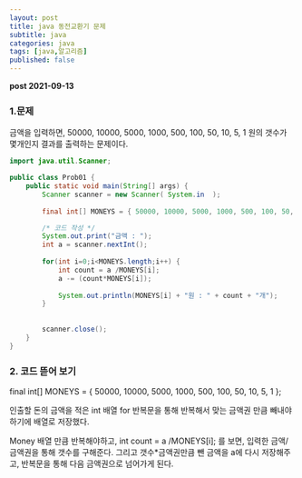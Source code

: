 ```yaml
---
layout: post
title: java 동전교환기 문제
subtitle: java
categories: java
tags: [java,알고리즘]
published: false
---
```



**post 2021-09-13**


### 1.문제

금액을 입력하면, 
50000, 10000, 5000, 1000, 500, 100, 50, 10, 5, 1 원의 갯수가 몇개인지 결과를 출력하는 문제이다.



```java
import java.util.Scanner;

public class Prob01 {
	public static void main(String[] args) {
		Scanner scanner = new Scanner( System.in  );
		
		final int[] MONEYS = { 50000, 10000, 5000, 1000, 500, 100, 50, 10, 5, 1 };

		/* 코드 작성 */
		System.out.print("금액 : ");
		int a = scanner.nextInt();
		
		for(int i=0;i<MONEYS.length;i++) {
			int count = a /MONEYS[i];
			a -= (count*MONEYS[i]);
			
			System.out.println(MONEYS[i] + "원 : " + count + "개");
		}
	
		
		scanner.close();
 	}
}

```

### 2. 코드 뜯어 보기

final int[] MONEYS = { 50000, 10000, 5000, 1000, 500, 100, 50, 10, 5, 1 };

인출할 돈의 금액을 적은 int 배열
for 반복문을 통해 반복해서 맞는 금액권 만큼 빼내야 하기에 배열로 저장했다.

Money 배열 만큼 반복해야하고,
int count = a /MONEYS[i]; 를 보면, 입력한 금액/금액권을 통해 갯수를 구해준다. 그리고 갯수*금액권만큼 뺀 금액을 a에 다시 저장해주고, 반복문을 통해 다음 금액권으로 넘어가게 된다.